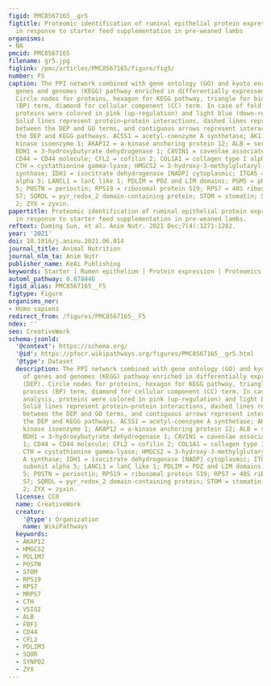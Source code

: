 ```yaml
---
figid: PMC8567165__gr5
figtitle: Proteomic identification of ruminal epithelial protein expression profiles
  in response to starter feed supplementation in pre-weaned lambs
organisms:
- NA
pmcid: PMC8567165
filename: gr5.jpg
figlink: /pmc/articles/PMC8567165/figure/fig5/
number: F5
caption: The PPI network combined with gene ontology (GO) and kyoto encyclopedia of
  genes and genomes (KEGG) pathway enriched in differentially expressed proteins (DEP).
  Circle nodes for proteins, hexagon for KEGG pathway, triangle for biological process
  (BP) term, diamond for cellular component (CC) term. In case of fold change analysis,
  proteins were colored in pink (up-regulation) and light blue (down-regulation).
  Solid lines represent protein–protein interactions, dashed lines represent interaction
  between the DEP and GO terms, and contiguous arrows represent interaction between
  the DEP and KEGG pathways. ACSS1 = acetyl-coenzyme A synthetase; AK1 = adenylate
  kinase isoenzyme 1; AKAP12 = a-kinase anchoring protein 12; ALB = serum albumin;
  BDH1 = 3-hydroxybutyrate dehydrogenase 1; CAVIN1 = caveolae associated protein 1;
  CD44 = CD44 molecule; CFL2 = cofilin 2; COL1A1 = collagen type I alpha 1 chain;
  CTH = cystathionine gamma-lyase; HMGCS2 = 3-hydroxy-3-methylglutaryl coenzyme A
  synthase; IDH1 = isocitrate dehydrogenase [NADP] cytoplasmic; ITGA5 = integrin subunit
  alpha 5; LANCL1 = lanC like 1; PDLIM = PDZ and LIM domains; PGM5 = phosphoglucomutase
  5; POSTN = periostin; RPS19 = ribosomal protein S19; RPS7 = 40S ribosomal protein
  S7; SQRDL = pyr_redox_2 domain-containing protein; STOM = stomatin; SYNPO2 = synaptopodin
  2; ZYX = zyxin.
papertitle: Proteomic identification of ruminal epithelial protein expression profiles
  in response to starter feed supplementation in pre-weaned lambs.
reftext: Daming Sun, et al. Anim Nutr. 2021 Dec;7(4):1271-1282.
year: '2021'
doi: 10.1016/j.aninu.2021.06.014
journal_title: Animal Nutrition
journal_nlm_ta: Anim Nutr
publisher_name: KeAi Publishing
keywords: Starter | Rumen epithelium | Protein expression | Proteomics | Lamb
automl_pathway: 0.878446
figid_alias: PMC8567165__F5
figtype: Figure
organisms_ner:
- Homo sapiens
redirect_from: /figures/PMC8567165__F5
ndex: ''
seo: CreativeWork
schema-jsonld:
  '@context': https://schema.org/
  '@id': https://pfocr.wikipathways.org/figures/PMC8567165__gr5.html
  '@type': Dataset
  description: The PPI network combined with gene ontology (GO) and kyoto encyclopedia
    of genes and genomes (KEGG) pathway enriched in differentially expressed proteins
    (DEP). Circle nodes for proteins, hexagon for KEGG pathway, triangle for biological
    process (BP) term, diamond for cellular component (CC) term. In case of fold change
    analysis, proteins were colored in pink (up-regulation) and light blue (down-regulation).
    Solid lines represent protein–protein interactions, dashed lines represent interaction
    between the DEP and GO terms, and contiguous arrows represent interaction between
    the DEP and KEGG pathways. ACSS1 = acetyl-coenzyme A synthetase; AK1 = adenylate
    kinase isoenzyme 1; AKAP12 = a-kinase anchoring protein 12; ALB = serum albumin;
    BDH1 = 3-hydroxybutyrate dehydrogenase 1; CAVIN1 = caveolae associated protein
    1; CD44 = CD44 molecule; CFL2 = cofilin 2; COL1A1 = collagen type I alpha 1 chain;
    CTH = cystathionine gamma-lyase; HMGCS2 = 3-hydroxy-3-methylglutaryl coenzyme
    A synthase; IDH1 = isocitrate dehydrogenase [NADP] cytoplasmic; ITGA5 = integrin
    subunit alpha 5; LANCL1 = lanC like 1; PDLIM = PDZ and LIM domains; PGM5 = phosphoglucomutase
    5; POSTN = periostin; RPS19 = ribosomal protein S19; RPS7 = 40S ribosomal protein
    S7; SQRDL = pyr_redox_2 domain-containing protein; STOM = stomatin; SYNPO2 = synaptopodin
    2; ZYX = zyxin.
  license: CC0
  name: CreativeWork
  creator:
    '@type': Organization
    name: WikiPathways
  keywords:
  - AKAP12
  - HMGCS2
  - PDLIM7
  - POSTN
  - STOM
  - RPS19
  - RPS7
  - MRPS7
  - CTH
  - VSIG2
  - ALB
  - FBF1
  - CD44
  - CFL2
  - PDLIM3
  - SQOR
  - SYNPO2
  - ZYX
---
```

